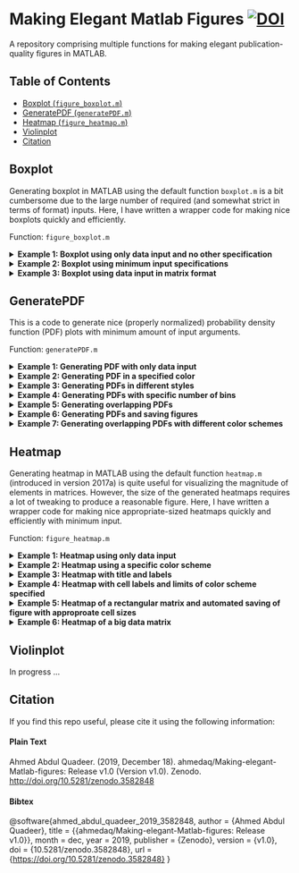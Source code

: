 # Making Elegant Matlab Figures [![DOI](https://zenodo.org/badge/DOI/10.5281/zenodo.3582848.svg)](https://doi.org/10.5281/zenodo.3582848)
A repository comprising multiple functions for making elegant publication-quality figures in MATLAB.

## Table of Contents
*  [Boxplot (`figure_boxplot.m`)](#boxplot)
*  [GeneratePDF (`generatePDF.m`)](#generatepdf)
*  [Heatmap (`figure_heatmap.m`)](#heatmap)
*  [Violinplot](#violinplot)
*  [Citation](#citation)

## Boxplot
Generating boxplot in MATLAB using the default function `boxplot.m` is a bit cumbersome due to the large number of required (and somewhat strict in terms of format) inputs. Here, I have written a wrapper code for making nice boxplots quickly and efficiently.

Function: `figure_boxplot.m`
<details>
  <summary>
    <b> Example 1: Boxplot using only data input and no other specification </b>
  </summary> 
   
```
% Number of intended boxes in the figure
num_boxes = 8;          

% Generating random data
data = cell(1,num_boxes);   
for k = 1:num_boxes
    data{k} = randi(10) + randn(1,1000);
end

% Using the "figure_boxplot.m" function to plot the boxplot figure using the data

figure_boxplot(data)
```
![alt text][boxplot1]

[boxplot1]: https://github.com/ahmedaq/Making-elegant-Matlab-figures/blob/master/Boxplot/boxplot1.png "Boxplot example 1"

</details>

<details>
  <summary>
    <b> Example 2: Boxplot using minimum input specifications </b>
  </summary> 

```
% Number of intended boxes in the figure
num_boxes = 6;          

% Generating random data
data = cell(1,num_boxes);   
for k = 1:num_boxes
    data{k} = randi(10) + randn(1,1000);
end

% Using the "figure_boxplot.m" function to plot the boxplot figure using the data, 
% x- and y-axis labels, and label of each box.
% For more information related to function inputs, check the function "figure_boxplot.m"

label_axes = {'Variable','Number'}; 
label_boxes = {'alpha','beta','gamma','delta','epsilon','zeta'};
figure_boxplot(data,label_axes,label_boxes);
```
![alt text][boxplot2]

[boxplot2]: https://github.com/ahmedaq/Making-elegant-Matlab-figures/blob/master/Boxplot/boxplot2.png "Boxplot example 2"

</details>

<details>
  <summary>
    <b> Example 3: Boxplot using data input in matrix format </b>
  </summary> 

Instead of a cell, the code works even if the input is in matrix form of size *num_samples x num_boxes*. 

```
% Number of intended boxes in the figure
num_boxes = 7;  
% Number of samples in each box plot
num_samples = 1000;

% Generating random data
data = zeros(num_samples,num_boxes);   
for k = 1:num_boxes
    data(:,k) = randi(10) + randn(num_samples,1);
end

% Using the "figure_boxplot.m" function to plot the boxplot figure using the data

figure_boxplot(data)
```
![alt text][boxplot3]

[boxplot3]: https://github.com/ahmedaq/Making-elegant-Matlab-figures/blob/master/Boxplot/boxplot3.png "Boxplot example 3"

</details>



## GeneratePDF

This is a code to generate nice (properly normalized) probability density function (PDF) plots with minimum amount of input arguments. 

Function: `generatePDF.m`

<details>
  <summary>
    <b> Example 1: Generating PDF with only data input </b>
  </summary> 
   
```
% Generating random data
x = randn(1,500); 

figure;
generatePDF(x)
```
![alt text][generatePDF1]

[generatePDF1]: https://github.com/ahmedaq/Making-elegant-Matlab-figures/blob/master/GeneratePDF/generatePDF1.png "GeneratePDF example 1"

</details>

<details>
  <summary>
    <b> Example 2: Generating PDF in a specified color </b>
  </summary> 

```
% Loading colors
run colors_definitions.m

% Generating random data
x = randn(1,500); 

figure;
subplot(2,1,1)
generatePDF(x,'b') %You can use any color
title('Using one of the default colors')
subplot(2,1,2)
generatePDF(x,color_scheme_set1(1,:)) %You can use any color
title('Specifying a color manually')
```
![alt text][generatePDF2]

[generatePDF2]: https://github.com/ahmedaq/Making-elegant-Matlab-figures/blob/master/GeneratePDF/generatePDF2.png "GeneratePDF example 2"

</details>

<details>
  <summary>
    <b> Example 3: Generating PDFs in different styles  </b>
  </summary> 

```
% Loading colors
run colors_definitions.m

% Generating random data
x = randn(1,5000); 

figure;
subplot(3,1,1)
generatePDF(x,color_scheme_set1(1,:),'hist') 
title('Histogram plot')
subplot(3,1,2)
generatePDF(x,color_scheme_set1(1,:),'curve') 
title('Curve plot')
subplot(3,1,3)
generatePDF(x,color_scheme_set1(1,:),'area') 
title('Area plot')
```
![alt text][generatePDF3]

[generatePDF3]: https://github.com/ahmedaq/Making-elegant-Matlab-figures/blob/master/GeneratePDF/generatePDF3.png "GeneratePDF example 3"

</details>

<details>
  <summary>
    <b> Example 4: Generating PDFs with specific number of bins </b>
  </summary> 

```
% Loading colors
run colors_definitions.m

% Generating random data
x = randn(1,5000); 

% Specifying the number of bins
no_of_bins = [20 30 50];

figure;
for k = 1:3
    subplot(3,1,k)
    generatePDF(x,color_scheme_set1(2,:),'hist',no_of_bins(k))
    title(sprintf('Bins = %d',no_of_bins(k)))
end
```
![alt text][generatePDF4]

[generatePDF4]: https://github.com/ahmedaq/Making-elegant-Matlab-figures/blob/master/GeneratePDF/generatePDF4.png "GeneratePDF example 4"

</details>

<details>
  <summary>
    <b> Example 5: Generating overlapping PDFs </b>
  </summary> 

```
% Loading colors
run colors_definitions.m

% Generating random data
x = randn(1,1e4); 
y = 2 + randn(1,1e4); 

figure;
generatePDF(x,color_scheme_set1(1,:),'area')
hold on
generatePDF(y,color_scheme_set1(2,:),'area')
legend('Data 1','Data 2'); legend boxoff
```
![alt text][generatePDF5]

[generatePDF5]: https://github.com/ahmedaq/Making-elegant-Matlab-figures/blob/master/GeneratePDF/generatePDF5.png "GeneratePDF example 5"

</details>

<details>
  <summary>
    <b> Example 6: Generating PDFs and saving figures </b>
  </summary> 

```
% Loading colors
run colors_definitions.m

% Generating random data
x = randn(1,1e4); 

% Specifying the number of bins
no_of_bins = 50;

% Data for saving figure in png format (4 inputs required)
savefig = 1; % 1 --> you want to save figure 
fig_name = 'generatePDF6';
fig_width_cm = 16; 
fig_height_cm = 10;

figure;
generatePDF(x,color_scheme_set1(3,:),'area',no_of_bins,...
    savefig,fig_name,fig_width_cm,fig_height_cm) 
```
![alt text][generatePDF6]

[generatePDF6]: https://github.com/ahmedaq/Making-elegant-Matlab-figures/blob/master/GeneratePDF/generatePDF6.png "GeneratePDF example 6"

</details>

<details>
  <summary>
    <b> Example 7: Generating overlapping PDFs with different color schemes </b>
  </summary> 

```
% Loading colors
run colors_definitions.m

% Generating random data
num_samples = 2e4;

x(1,:) = randn(1,num_samples); 
x(2,:) = 2 + 1.25 * randn(1,num_samples); 
x(3,:) = 4 + randn(1,num_samples); 
x(4,:) = 6 + 0.9 * randn(1,num_samples); 
x(5,:) = 8 + 1.5 * randn(1,num_samples); 
x(6,:) = 10 + 0.9 * randn(1,num_samples); 
x(7,:) = 13 + 1.1 * randn(1,num_samples); 
x(8,:) = 16 + 0.9 * randn(1,num_samples); 

% Color schemes to test
no_color_schemes = 5;
color_scheme{1} = color_scheme_npg;
color_scheme{2} = color_scheme_aaas;
color_scheme{3} = color_scheme_nejm;
color_scheme{4} = color_scheme_lancet;
color_scheme{5} = color_scheme_set1;

titles_schemes = {'NPG color scheme','AAAS color scheme',...
    'NEJM color scheme','LANCET color scheme','Set1 (Brewermap) color scheme'};

figure;
for m = 1:no_color_schemes
    subplot(no_color_schemes,1,m)
    for k = 1:8
        generatePDF(x(k,:),color_scheme{m}(k,:),'area')
        hold on
    end
    title(titles_schemes{m})
    legend('Data 1','Data 2','Data 3',...
        'Data 4','Data 5','Data 6',...
        'Data 7','Data 8','Location','NorthWest'); legend boxoff
end
```
![alt text][generatePDF7]

[generatePDF7]: https://github.com/ahmedaq/Making-elegant-Matlab-figures/blob/master/GeneratePDF/generatePDF7.png "GeneratePDF example 7"

</details>




## Heatmap
Generating heatmap in MATLAB using the default function `heatmap.m` (introduced in version 2017a) is quite useful for visualizing the magnitude of elements in matrices. However, the size of the generated heatmaps requires a lot of tweaking to produce a reasonable figure. Here, I have written a wrapper code for making nice appropriate-sized heatmaps quickly and efficiently with minimum input.


Function: `figure_heatmap.m`

<details>
  <summary>
    <b> Example 1: Heatmap using only data input </b>
  </summary> 

```
% Generating data
x = randn(10,5);
C = corrcoef(x);

% Heatmap figure
figure_heatmap(C);
```
![alt text][heatmap1]

[heatmap1]: https://github.com/ahmedaq/Making-elegant-Matlab-figures/blob/master/Heatmap/heatmap_example1.png "Heatmap example 1"

</details>

<details>
  <summary>
    <b> Example 2: Heatmap using a specific color scheme </b>
  </summary> 

```
%Using data of example 1

colorscheme = 'BuGn'; 
%Requires brewermap package
%Download from https://github.com/DrosteEffect/BrewerMap/blob/master/brewermap.m

% Heatmap figure
figure_heatmap(C,colorscheme);
```
![alt text][heatmap2]

[heatmap2]: https://github.com/ahmedaq/Making-elegant-Matlab-figures/blob/master/Heatmap/heatmap_example2.png "Heatmap example 2"

</details>

<details>
  <summary>
    <b> Example 3: Heatmap with title and labels </b>
  </summary> 

```
%Using data of example 1

colorscheme = 'BuGn'; 
%Requires brewermap package
%Download from https://github.com/DrosteEffect/BrewerMap/blob/master/brewermap.m
text_title = 'Correlation Matrix';
text_labels = {'Variable','Variable'};

% Heatmap figure
figure_heatmap(C,colorscheme,text_title,text_labels);
```
![alt text][heatmap3]

[heatmap3]: https://github.com/ahmedaq/Making-elegant-Matlab-figures/blob/master/Heatmap/heatmap_example3.png "Heatmap example 3"

</details>

<details>
  <summary>
    <b> Example 4: Heatmap with cell labels and limits of color scheme specified </b>
  </summary> 

```
%Using data of example 1

colorscheme = 'BuGn'; 
%Requires brewermap package
%Download from https://github.com/DrosteEffect/BrewerMap/blob/master/brewermap.m
text_title = 'Correlation Matrix';
text_labels = {'Variable','Variable'};
limits_data = [-1 1]; %for correlation matrix
text_labels_cells{1} = {'A','B','C','D','E'}; %x-axis cell labels
text_labels_cells{2} = {'A','B','C','D','E'}; %y-axis cell labels

% Heatmap figure
figure_heatmap(C,colorscheme,text_title,text_labels,limits_data,text_labels_cells);
```
![alt text][heatmap4]

[heatmap4]: https://github.com/ahmedaq/Making-elegant-Matlab-figures/blob/master/Heatmap/heatmap_example4.png "Heatmap example 4"

</details>

<details>
  <summary>
    <b> Example 5: Heatmap of a rectangular matrix and automated saving of figure with approproate cell sizes </b>
  </summary> 

```
% Generating rectangular matrix data
X = randn(10,6);
colorscheme = 'YlGnBu';
%Requires brewermap package
%Download from https://github.com/DrosteEffect/BrewerMap/blob/master/brewermap.m
text_title = 'Tall Matrix';
text_labels = {'Variable 1','Variable 2'};
limits_data = [floor(min(X(:))) ceil(max(X(:)))];
text_labels_cells{1} = 1:size(X,2); %x-axis cell labels
text_labels_cells{2} = 1:size(X,1); %y-axis cell labels
savefig = 1;
savefig_name = 'heatmap_example5a';

% Heatmap figure
figure_heatmap(X,colorscheme,text_title,text_labels,limits_data,text_labels_cells,...
    savefig,savefig_name);

%
Y = randn(11,20);
colorscheme = 'BuPu';
%Requires brewermap package
%Download from https://github.com/DrosteEffect/BrewerMap/blob/master/brewermap.m
text_title = 'Fat Matrix';
text_labels = {'Variable 1','Variable 2'};
limits_data = [floor(min(X(:))) ceil(max(X(:)))];
text_labels_cells{1} = 1:size(Y,2); %x-axis cell labels
text_labels_cells{2} = 1:size(Y,1); %y-axis cell labels
savefig = 1;
savefig_name = 'heatmap_example5b';

% Heatmap figure
figure;
figure_heatmap(Y,colorscheme,text_title,text_labels,limits_data,text_labels_cells,...
    savefig,savefig_name);

```
![alt text][heatmap5a]

[heatmap5a]: https://github.com/ahmedaq/Making-elegant-Matlab-figures/blob/master/Heatmap/heatmap_example5a.png "Heatmap example 5a"

![alt text][heatmap5b]

[heatmap5b]: https://github.com/ahmedaq/Making-elegant-Matlab-figures/blob/master/Heatmap/heatmap_example5b.png "Heatmap example 5b"

</details>

<details>
  <summary>
    <b> Example 6: Heatmap of a big data matrix  </b>
  </summary> 

```
% Generating rectangular matrix data
X = randn(15,50);
colorscheme = 'BuPu';
%Requires brewermap package
%Download from https://github.com/DrosteEffect/BrewerMap/blob/master/brewermap.m
text_title = 'Big Rectangular Matrix';
text_labels = {'Variable 1','Variable 2'};
limits_data = [floor(min(X(:))) ceil(max(X(:)))];
text_labels_cells{1} = 1:size(X,2); %x-axis cell labels
text_labels_cells{2} = 1:size(X,1); %y-axis cell labels
savefig = 1;
savefig_name = 'heatmap_example6';

% Heatmap figure
figure_heatmap(X,colorscheme,text_title,text_labels,limits_data,text_labels_cells,...
    savefig,savefig_name);
```
![alt text][heatmap6]

[heatmap6]: https://github.com/ahmedaq/Making-elegant-Matlab-figures/blob/master/Heatmap/heatmap_example6.png "Heatmap example 6"

</details>




## Violinplot
In progress ...




## Citation
If you find this repo useful, please cite it using the following information:

#### Plain Text
Ahmed Abdul Quadeer. (2019, December 18). ahmedaq/Making-elegant-Matlab-figures: Release v1.0 (Version v1.0). Zenodo. http://doi.org/10.5281/zenodo.3582848

#### Bibtex
@software{ahmed_abdul_quadeer_2019_3582848,
  author       = {Ahmed Abdul Quadeer},
  title        = {{ahmedaq/Making-elegant-Matlab-figures: Release 
                   v1.0}},
  month        = dec,
  year         = 2019,
  publisher    = {Zenodo},
  version      = {v1.0},
  doi          = {10.5281/zenodo.3582848},
  url          = {https://doi.org/10.5281/zenodo.3582848}
}

